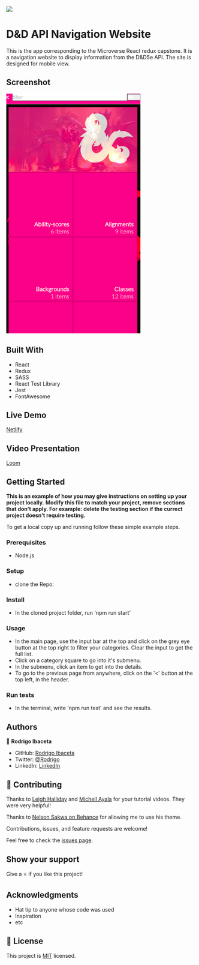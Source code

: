 ![](https://img.shields.io/badge/Microverse-blueviolet)

# D&D API Navigation Website

This is the app corresponding to the Microverse React redux capstone. It is a navigation website to display information from the D&D5e API.
The site is designed for mobile view.

## Screenshot

![screenshot](./app_screenshot.png)

## Built With

- React
- Redux
- SASS
- React Test Library
- Jest
- FontAwesome

## Live Demo

[Netlify](https://dndapiviewer.netlify.app/)

## Video Presentation
[Loom](https://www.loom.com/share/77a26898680341bfa20b7b7610d42d8b)

## Getting Started

**This is an example of how you may give instructions on setting up your project locally.**
**Modify this file to match your project, remove sections that don't apply. For example: delete the testing section if the currect project doesn't require testing.**


To get a local copy up and running follow these simple example steps.

### Prerequisites
- Node.js
### Setup
- clone the Repo: 
### Install

- In the cloned project folder, run 'npm run start'

### Usage

- In the main page, use the input bar at the top and click on the grey eye button at the top right to filter your categories.
Clear the input to get the full list.
- Click on a category square to go into it's submenu.
- In the submenu, click an item to get into the details.
- To go to the previous page from anywhere, click on the '<' button at the top left, in the header.
### Run tests

- In the terminal, write 'npm run test' and see the results.

## Authors

👤 **Rodrigo Ibaceta**

- GitHub: [Rodrigo Ibaceta](https://github.com/RokoVarano/)
- Twitter: [@Rodrigo](https://twitter.com/RodrigoIbacet11)
- LinkedIn: [LinkedIn](https://www.linkedin.com/in/rodrigo-ibaceta-a8657611a/)
## 🤝 Contributing

Thanks to [Leigh Halliday](https://www.youtube.com/watch?v=vbvQzWDCuXU) and [Michell Ayala](https://www.youtube.com/watch?v=BpssbStj-oI) for your tutorial videos. They were very helpful!

Thanks to [Nelson Sakwa on Behance](https://www.behance.net/sakwadesignstudio) for allowing me to use his theme.

Contributions, issues, and feature requests are welcome!

Feel free to check the [issues page](https://github.com/RokoVarano/math-magicians/issues).

## Show your support

Give a ⭐️ if you like this project!

## Acknowledgments

- Hat tip to anyone whose code was used
- Inspiration
- etc

## 📝 License

This project is [MIT](https://opensource.org/licenses/MIT) licensed.